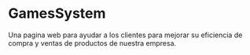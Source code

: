 # GamesSystem
Una pagina web para ayudar a los clientes para mejorar su eficiencia de compra y ventas de productos de nuestra empresa.
